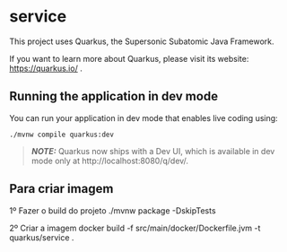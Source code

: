 # service

This project uses Quarkus, the Supersonic Subatomic Java Framework.

If you want to learn more about Quarkus, please visit its website: https://quarkus.io/ .

## Running the application in dev mode

You can run your application in dev mode that enables live coding using:
```shell script
./mvnw compile quarkus:dev
```

> **_NOTE:_**  Quarkus now ships with a Dev UI, which is available in dev mode only at http://localhost:8080/q/dev/.

## Para criar imagem

1º Fazer o build do projeto
./mvnw package -DskipTests

2º Criar a imagem
docker build -f src/main/docker/Dockerfile.jvm -t quarkus/service .
